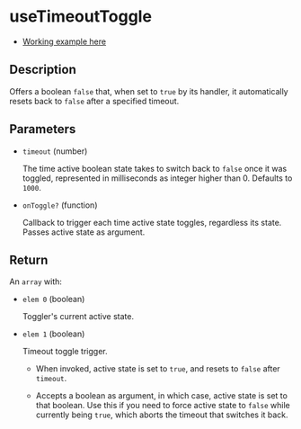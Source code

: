 # useTimeoutToggle

- [Working example here](https://react-fanmade-hooks.netlify.app/use-class-name-toggle)

## Description

Offers a boolean `false` that, when set to `true` by its handler, it automatically resets back to `false` after a specified timeout.

## Parameters

- `timeout` (number)

  The time active boolean state takes to switch back to `false` once it was toggled, represented in milliseconds as integer higher than 0. Defaults to `1000`.

- `onToggle?` (function)

  Callback to trigger each time active state toggles, regardless its state. Passes active state as argument.

## Return

An `array` with:

- `elem 0` (boolean)

  Toggler's current active state.

- `elem 1` (boolean)

  Timeout toggle trigger.

  - When invoked, active state is set to `true`, and resets to `false` after `timeout`.

  - Accepts a boolean as argument, in which case, active state is set to that boolean. Use this if you need to force active state to `false` while currently being `true`, which aborts the timeout that switches it back.
